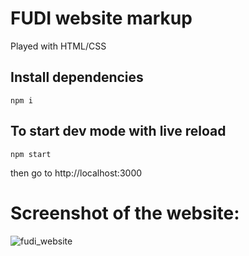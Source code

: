# FUDI website markup

Played with HTML/CSS

## Install dependencies

```
npm i
```

## To start dev mode with live reload

```
npm start
```

then go to http://localhost:3000

# Screenshot of the website:

![fudi_website](https://user-images.githubusercontent.com/17711411/46116655-d8a33600-c205-11e8-94fc-7fe802ef5a02.jpg)
